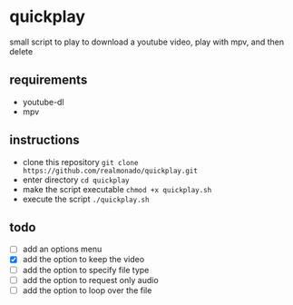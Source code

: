 # quickplay
small script to play to download a youtube video, play with mpv, and then delete
## requirements
- youtube-dl
- mpv
## instructions
- clone this repository
`git clone https://github.com/realmonado/quickplay.git`
- enter directory
`cd quickplay`
- make the script executable
`chmod +x quickplay.sh`
- execute the script
`./quickplay.sh`
## todo
- [ ] add an options menu
- [X] add the option to keep the video
- [ ] add the option to specify file type
- [ ] add the option to request only audio
- [ ] add the option to loop over the file
